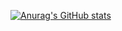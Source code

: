 [![Anurag's GitHub stats](https://github-readme-stats.vercel.app/api?username=daniellopeswt)](https://github.com/anuraghazra/github-readme-stats)
